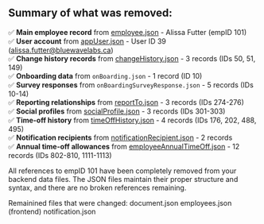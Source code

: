 ## Summary of what was removed:

✅ **Main employee record** from [employee.json](vscode-file://vscode-app/snap/code/200/usr/share/code/resources/app/out/vs/code/electron-browser/workbench/workbench.html) - Alissa Futter (empID 101)  
✅ **User account** from [appUser.json](vscode-file://vscode-app/snap/code/200/usr/share/code/resources/app/out/vs/code/electron-browser/workbench/workbench.html) - User ID 39 ([alissa.futter@bluewavelabs.ca](vscode-file://vscode-app/snap/code/200/usr/share/code/resources/app/out/vs/code/electron-browser/workbench/workbench.html))  
✅ **Change history records** from [changeHistory.json](vscode-file://vscode-app/snap/code/200/usr/share/code/resources/app/out/vs/code/electron-browser/workbench/workbench.html) - 3 records (IDs 50, 51, 149)  
✅ **Onboarding data** from `onBoarding.json` - 1 record (ID 10)  
✅ **Survey responses** from `onBoardingSurveyResponse.json` - 5 records (IDs 10-14)  
✅ **Reporting relationships** from [reportTo.json](vscode-file://vscode-app/snap/code/200/usr/share/code/resources/app/out/vs/code/electron-browser/workbench/workbench.html) - 3 records (IDs 274-276)  
✅ **Social profiles** from [socialProfile.json](vscode-file://vscode-app/snap/code/200/usr/share/code/resources/app/out/vs/code/electron-browser/workbench/workbench.html) - 3 records (IDs 301-303)  
✅ **Time-off history** from [timeOffHistory.json](vscode-file://vscode-app/snap/code/200/usr/share/code/resources/app/out/vs/code/electron-browser/workbench/workbench.html) - 4 records (IDs 176, 202, 488, 495)  
✅ **Notification recipients** from [notificationRecipient.json](vscode-file://vscode-app/snap/code/200/usr/share/code/resources/app/out/vs/code/electron-browser/workbench/workbench.html) - 2 records  
✅ **Annual time-off allowances** from [employeeAnnualTimeOff.json](vscode-file://vscode-app/snap/code/200/usr/share/code/resources/app/out/vs/code/electron-browser/workbench/workbench.html) - 12 records (IDs 802-810, 1111-1113)

All references to empID 101 have been completely removed from your backend data files. The JSON files maintain their proper structure and syntax, and there are no broken references remaining.


Remainined files that were changed:
document.json
employees.json (frontend)
notification.json